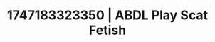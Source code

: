 ---
categories:
- Shadow play
- Erotic transformation
- Erotic tension build
- Butt plug play
- 3D erotic games
image: /assets/images/1747183323350.webp
layout: post
seo:
  description: Featured content with exclusive Scat Fetish, ABDL Play. HD images available.
  keywords: Scat Fetish, ABDL Play
  og_image: /assets/images/1747183323350.webp
  schema_type: VisualArtwork
tags:
- ABDL Play
- Scat Fetish
- '#1747183323350'
title: 1747183323350 | ABDL Play Scat Fetish
---
